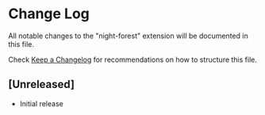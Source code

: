 # Change Log

All notable changes to the "night-forest" extension will be documented in this file.

Check [Keep a Changelog](http://keepachangelog.com/) for recommendations on how to structure this file.

## [Unreleased]

- Initial release
